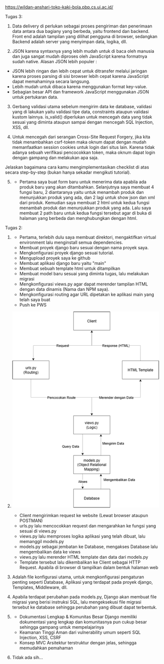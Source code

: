 https://wildan-anshari-toko-kaki-bola.pbp.cs.ui.ac.id/

Tugas 3:
1. Data delivery di perlukan sebagai proses pengiriman dan penerimaan data antara dua bagiany yang berbeda, yaitu frontend dan backend. Front end adalah tampilan yang dilihat pengguna di browser, sedangkan Backend adalah server yang menyimpan data, logika, dll.

2. JSON karena syntaxnya yang lebih mudah untuk di baca oleh manusia dan juga sangat mudah diproses oleh JavaScript karena formatnya sudah native. 
Alasan JSON lebih populer :
- JSON lebih ringan dan lebih cepat untuk ditransfer melalui jaringan karena proses parsing di sisi browser lebih cepat karena JavaScript dapat memahaminya secara langsung.
- Lebih mudah untuk dibaca karena menggunakan format key-value.
- Sebagian besar API dan framework JavaScript menggunakan JSON untuk pertukaran data.

3. Gerbang validasi utama sebelum mengirim data ke database, validasi yang di lakukan yaitu validasi tipe data, constraints ataupun validasi kustom lainnya. is_valid() diperlukan untuk mencegah data yang tidak sesuai yang diminta ataupun sampai dengan mencegah SQL Injection, XSS, dll.

4. Untuk mencegah dari serangan Cross-Site Request Forgery, jika kita tidak menambahkan csrf-token maka oknum dapat dengan mudah memanfaatkan session cookies untuk login dari situs lain. Karena tidak adanya sebuah verifikasi pencocokkan token, maka oknum dapat login dengan gampang dan melakukan apa saja.

Jelaskan bagaimana cara kamu mengimplementasikan checklist di atas secara step-by-step (bukan hanya sekadar mengikuti tutorial).

5. - Pertama saya buat form baru untuk menerima data apabila ada produk baru yang akan ditambahkan. Selanjutnya saya membuat 4 fungsi baru, 2 diantaranya yaitu untuk menambah produk dan menunjukkan produk yang ada, dan 2 lagi untuk show json dan xml dari produk. Kemudian saya membuat 2 html untuk kedua fungsi menambah produk dan menunjukkan produk yang ada. Lalu saya membuat 2 path baru untuk kedua fungsi tersebut agar di buka di halaman yang berbeda dan menghubungkan dengan html.

Tugas 2:
1. - Pertama, terlebih dulu saya membuat direktori, mengaktifkan virtual environment lalu menginstall semua dependencies.
   - Membuat proyek django baru sesuai dengan nama proyek saya.
   - Mengkonfigurasi proyek django sesuai tutorial.
   - Mengupload proyek saya ke github
   - Membuat aplikasi django baru yaitu "main"
   - Membuat sebuah template html untuk ditampilkan
   - Membuat model baru sesuai yang diminta tugas, lalu melakukan migrasi
   - Mengkonfigurasi views.py agar dapat merender tampilan HTML dengan data dinamis (Nama dan NPM saya).
   - Mengkonfigurasi routing agar URL dipetakan ke aplikasi main yang telah saya buat
   - Push ke PWS

2. 
    ![Alt text](photo/zzz.png)

    - Client mengirimkan request ke website (Lewat browser ataupun POSTMAN)
    - urls.py lalu mencocokkan request dan mengarahkan ke fungsi yang sesuai di views.py
    - views.py lalu memproses logika aplikasi yang telah dibuat, lalu memanggil models.py
    - models.py sebagai jembatan ke Database, mengakses Database lalu mengembalikan data ke views
    - views.py lalu merender HTML template dan data dari models.py
    - Template tersebut lalu dikembalikan ke Client sebagai HTTP Request. Apabila di browser di tampilkan dalam bentuk halaman web

3. Adalah file konfigurasi utama, untuk mengkonfigurasi pengaturan penting seperti Database, Aplikasi yang terdapat pada proyek django, Templates, Middleware, dll.

4. Apabila terdapat perubahan pada models.py, Django akan membuat file migrasi yang berisi instruksi SQL, lalu mengeksekusi file migrasi tersebut ke database sehingga perubahan yang dibuat dapat terbentuk.

5. - Dokumentasi Lengkap & Komunitas Besar
    Django memiliki dokumentasi yang lengkap dan komunitasnya pun cukup besar sehingga gampang untuk mempelajarinya
   - Keamanan Tinggi
    Aman dari vulnerability umum seperti SQL Injection, XSS, CSRF
   - Konsep MVC
    Arsitektur terstruktur dengan jelas, sehingga memudahkan pemahaman

6. Tidak ada sih...     